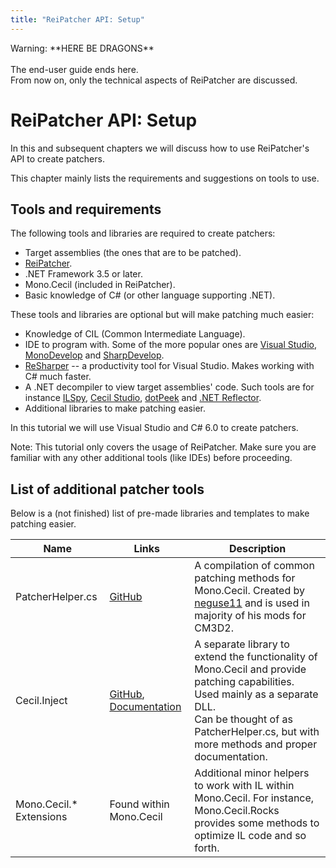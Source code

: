 ```yaml
---
title: "ReiPatcher API: Setup"
---
```


<div class="alert alert-warning" role="alert">
<span class="glyphicon glyphicon-alert" aria-hidden="true"></span>
<span class="sr-only">Warning:</span>
<span class="alert-text">
**HERE BE DRAGONS**<br/><br/>
The end-user guide ends here.<br/>
From now on, only the technical aspects of ReiPatcher are discussed.
</span>
</div>

# ReiPatcher API: Setup

In this and subsequent chapters we will discuss how to use ReiPatcher's API to create patchers.

This chapter mainly lists the requirements and suggestions on tools to use.

## Tools and requirements

The following tools and libraries are required to create patchers:

* Target assemblies (the ones that are to be patched).
* [ReiPatcher](http://www.hongfire.com/forum/showthread.php/444101-%28KISS%29-Custom-Maid-3D-2?p=3703144#post3703144).
* .NET Framework 3.5 or later.
* Mono.Cecil (included in ReiPatcher).
* Basic knowledge of C# (or other language supporting .NET).

These tools and libraries are optional but will make patching much easier:

* Knowledge of CIL (Common Intermediate Language).
* IDE to program with. Some of the more popular ones are [Visual Studio](https://www.visualstudio.com/), [MonoDevelop](http://www.monodevelop.com/) and [SharpDevelop](http://www.icsharpcode.net/OpenSource/SD/).
* [ReSharper](https://www.jetbrains.com/resharper/) -- a productivity tool for Visual Studio. Makes working with C# much faster.
* A .NET decompiler to view target assemblies' code. Such tools are for instance [ILSpy](http://www.ilspy.com/), [Cecil Studio](http://code.google.com/p/cecilstudio), [dotPeek](https://www.jetbrains.com/decompiler/) and [.NET Reflector](http://www.red-gate.com/products/dotnet-development/reflector/).
* Additional libraries to make patching easier.

In this tutorial we will use Visual Studio and C# 6.0 to create patchers.

<div class="alert alert-info" role="alert">
<span class="glyphicon glyphicon-exclamation-sign" aria-hidden="true"></span>
<span class="sr-only">Note:</span>
<span class="alert-text">This tutorial only covers the usage of ReiPatcher. Make sure you are familiar with any other additional tools (like IDEs) before proceeding.</span>
</div>

## List of additional patcher tools

Below is a (not finished) list of pre-made libraries and templates to make patching easier.

| Name | Links | Description |
| ---- | ----- | ----------- |
| PatcherHelper.cs | [GitHub](https://github.com/neguse11/cm3d2_plugins_okiba/blob/master/Lib/PatcherHelper.cs) | A compilation of common patching methods for Mono.Cecil. Created by [neguse11](https://github.com/neguse11) and is used in majority of his mods for CM3D2. |
| Cecil.Inject | [GitHub](https://github.com/denikson/Mono.Cecil.Inject), [Documentation](http://denikson.github.io/Mono.Cecil.Inject/) | A separate library to extend the functionality of Mono.Cecil and provide patching capabilities. Used mainly as a separate DLL. <br/> Can be thought of as PatcherHelper.cs, but with more methods and proper documentation.  |
| Mono.Cecil.* Extensions | Found within Mono.Cecil | Additional minor helpers to work with IL within Mono.Cecil. For instance, Mono.Cecil.Rocks provides some methods to optimize IL code and so forth. |
